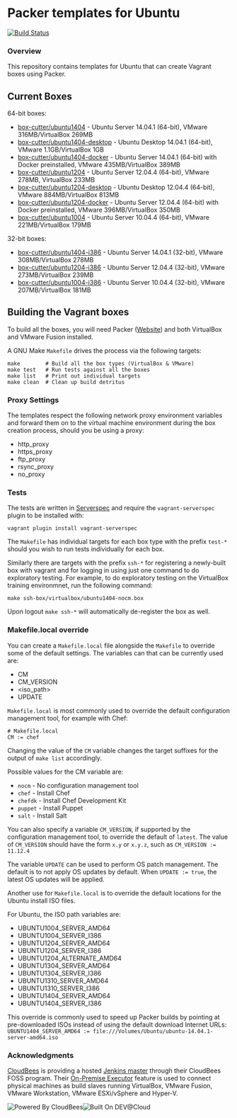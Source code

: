 # Packer templates for Ubuntu
[![Build Status](https://box-cutter.ci.cloudbees.com/buildStatus/icon?job=ubuntu-vm)](https://box-cutter.ci.cloudbees.com/job/ubuntu-vm/)

### Overview

This repository contains templates for Ubuntu that can create Vagrant boxes
using Packer.

## Current Boxes

64-bit boxes:

* [box-cutter/ubuntu1404](https://vagrantcloud.com/box-cutter/ubuntu1404) - Ubuntu Server 14.04.1 (64-bit), VMware 316MB/VirtualBox 269MB
* [box-cutter/ubuntu1404-desktop](https://vagrantcloud.com/box-cutter/ubuntu1404-desktop) - Ubuntu Desktop 14.04.1 (64-bit), VMware 1.1GB/VirtualBox 1GB
* [box-cutter/ubuntu1404-docker](https://vagrantcloud.com/box-cutter/ubuntu1404-docker) - Ubuntu Server 14.04.1 (64-bit) with Docker preinstalled, VMware 435MB/VirtualBox 389MB
* [box-cutter/ubuntu1204](https://vagrantcloud.com/box-cutter/ubuntu1204) - Ubuntu Server 12.04.4 (64-bit), VMware 278MB, VirtualBox 233MB
* [box-cutter/ubuntu1204-desktop](https://vagrantcloud.com/box-cutter/ubuntu1204-desktop) - Ubuntu Desktop 12.04.4 (64-bit), VMware 884MB/VirtualBox 813MB
* [box-cutter/ubuntu1204-docker](https://vagrantcloud.com/box-cutter/ubuntu1204-docker) - Ubuntu Server 12.04.4 (64-bit) with Docker preinstalled, VMware 396MB/VirtualBox 350MB
* [box-cutter/ubuntu1004](https://vagrantcloud.com/box-cutter/ubuntu1004)  - Ubuntu Server 10.04.4 (64-bit), VMware 221MB/VirtualBox 179MB

32-bit boxes:

* [box-cutter/ubuntu1404-i386](https://vagrantcloud.com/box-cutter/ubuntu1404-i386) - Ubuntu Server 14.04.1 (32-bit), VMware 308MB/VirtualBox 278MB
* [box-cutter/ubuntu1204-i386](https://vagrantcloud.com/box-cutter/ubuntu1204-i386) - Ubuntu Server 12.04.4 (32-bit), VMware 273MB/VirtualBox 239MB
* [box-cutter/ubuntu1004-i386](https://vagrantcloud.com/box-cutter/ubuntu1004-i386) - Ubuntu Server 10.04.4 (32-bit), VMware 207MB/VirtualBox 181MB

## Building the Vagrant boxes

To build all the boxes, you will need Packer ([Website](packer.io)) 
and both VirtualBox and VMware Fusion installed.

A GNU Make `Makefile` drives the process via the following targets:

    make        # Build all the box types (VirtualBox & VMware)
    make test   # Run tests against all the boxes
    make list   # Print out individual targets
    make clean  # Clean up build detritus

### Proxy Settings

The templates respect the following network proxy environment variables
and forward them on to the virtual machine environment during the box creation
process, should you be using a proxy:

* http_proxy
* https_proxy
* ftp_proxy
* rsync_proxy
* no_proxy

### Tests

The tests are written in [Serverspec](http://serverspec.org) and require the
`vagrant-serverspec` plugin to be installed with:

    vagrant plugin install vagrant-serverspec
    
The `Makefile` has individual targets for each box type with the prefix
`test-*` should you wish to run tests individually for each box.

Similarly there are targets with the prefix `ssh-*` for registering a
newly-built box with vagrant and for logging in using just one command to
do exploratory testing.  For example, to do exploratory testing
on the VirtualBox training environmnet, run the following command:

    make ssh-box/virtualbox/ubuntu1404-nocm.box
    
Upon logout `make ssh-*` will automatically de-register the box as well.

### Makefile.local override

You can create a `Makefile.local` file alongside the `Makefile` to override
some of the default settings.  The variables can that can be currently
used are:

* CM
* CM_VERSION
* <iso_path>
* UPDATE

`Makefile.local` is most commonly used to override the default configuration
management tool, for example with Chef:

    # Makefile.local
    CM := chef

Changing the value of the `CM` variable changes the target suffixes for
the output of `make list` accordingly.

Possible values for the CM variable are:

* `nocm` - No configuration management tool
* `chef` - Install Chef
* `chefdk` - Install Chef Development Kit
* `puppet` - Install Puppet
* `salt`  - Install Salt

You can also specify a variable `CM_VERSION`, if supported by the
configuration management tool, to override the default of `latest`.
The value of `CM_VERSION` should have the form `x.y` or `x.y.z`,
such as `CM_VERSION := 11.12.4`

The variable `UPDATE` can be used to perform OS patch management.  The
default is to not apply OS updates by default.  When `UPDATE := true`,
the latest OS updates will be applied.

Another use for `Makefile.local` is to override the default locations
for the Ubuntu install ISO files.

For Ubuntu, the ISO path variables are:

* UBUNTU1004_SERVER_AMD64
* UBUNTU1004_SERVER_I386
* UBUNTU1204_SERVER_AMD64
* UBUNTU1204_SERVER_I386
* UBUNTU1204_ALTERNATE_AMD64
* UBUNTU1304_SERVER_AMD64
* UBUNTU1304_SERVER_I386
* UBUNTU1310_SERVER_AMD64
* UBUNTU1310_SERVER_I386
* UBUNTU1404_SERVER_AMD64
* UBUNTU1404_SERVER_I386

This override is commonly used to speed up Packer builds by
pointing at pre-downloaded ISOs instead of using the default
download Internet URLs:
`UBUNTU1404_SERVER_AMD64 := file:///Volumes/Ubuntu/ubuntu-14.04.1-server-amd64.iso`

### Acknowledgments

[CloudBees](http://www.cloudbees.com) is providing a hosted [Jenkins master](http://box-cutter.ci.cloudbees.com/) through their CloudBees FOSS program. Their [On-Premise Executor](https://developer.cloudbees.com/bin/view/DEV/On-Premise+Executors) feature is used to connect physical machines as build slaves running VirtualBox, VMware Fusion, VMware Workstation, VMware ESXi/vSphere and Hyper-V.

![Powered By CloudBees](http://www.cloudbees.com/sites/default/files/Button-Powered-by-CB.png "Powered By CloudBees")![Built On DEV@Cloud](http://www.cloudbees.com/sites/default/files/Button-Built-on-CB-1.png "Built On DEV@Cloud")
